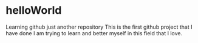 # helloWorld
Learning github just another repository
This is the first github project that I have done I am trying to learn and better myself in this field that I love.
